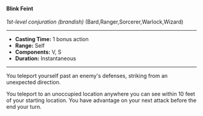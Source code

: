 #### Blink Feint
*1st-level conjuration* *(brandish)* (Bard,Ranger,Sorcerer,Warlock,Wizard)
___
- **Casting Time:** 1 bonus action
- **Range:** Self
- **Components:** V, S
- **Duration:** Instantaneous
---
You teleport yourself past an enemy's defenses, striking from an unexpected direction.

You teleport to an unoccupied location anywhere you can see within 10 feet of your starting location. You have advantage on your next attack before the end your turn.
